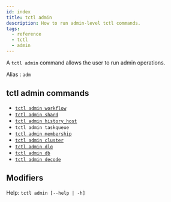 ```yaml
---
id: index
title: tctl admin
description: How to run admin-level tctl commands.
tags:
  - reference
  - tctl
  - admin
---
```


A `tctl admin` command allows the user to run admin operations.

Alias : `adm`

## tctl admin commands

- [`tctl admin workflow`](/tctl/admin/workflow/index)
- [`tctl admin shard`](/tctl/admin/shard/index)
- [`tctl admin history_host`](/tctl/admin/history_host/index)
- `tctl admin taskqueue`
- [`tctl admin membership`](/tctl/admin/membership/index)
- [`tctl admin cluster`](/tctl/admin/cluster/index)
- [`tctl admin dlq`](/tctl/admin/dlq/index)
- [`tctl admin db`](/tctl/admin/db/index)
- [`tctl admin decode`](/tctl/admin/decode/index)

## Modifiers

Help: `tctl admin [--help | -h]`
